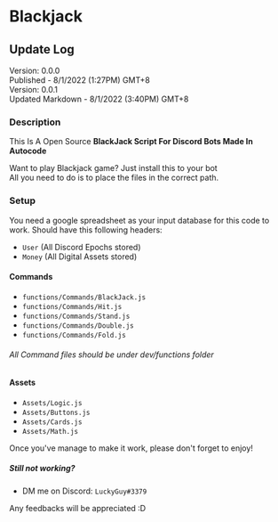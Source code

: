 # Blackjack

## Update Log
Version: 0.0.0<br>
Published - 8/1/2022 (1:27PM) GMT+8<br>
Version: 0.0.1<br>
Updated Markdown - 8/1/2022 (3:40PM) GMT+8

### Description

This Is A Open Source **BlackJack Script For Discord Bots Made In Autocode**

Want to play Blackjack game? Just install this to your bot<br>
All you need to do is to place the files in the correct path.

### Setup
You need a google spreadsheet as your input database for this code to work.
Should have this following headers:
- `User` (All Discord Epochs stored)
- `Money` (All Digital Assets stored)

#### Commands
- `functions/Commands/BlackJack.js`
- `functions/Commands/Hit.js`
- `functions/Commands/Stand.js`
- `functions/Commands/Double.js`
- `functions/Commands/Fold.js`

###### All Command files should be under dev/functions folder

#### Assets
- `Assets/Logic.js`
- `Assets/Buttons.js`
- `Assets/Cards.js`
- `Assets/Math.js`

Once you've manage to make it work, please don't forget to enjoy!
##### Still not working?
- DM me on Discord: `LuckyGuy#3379`

Any feedbacks will be appreciated :D
